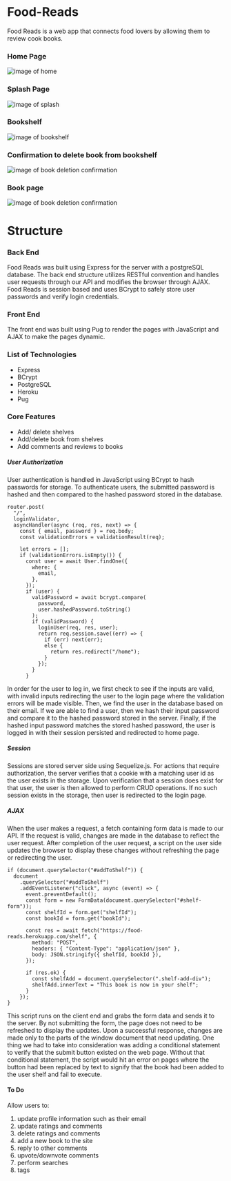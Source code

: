 # Food-Reads
Food Reads is a web app that connects food lovers by allowing them to review cook books.
### Home Page 
![image of home](https://github.com/huang-alvin/Food-Reads/blob/main/resources/home-page.png)
### Splash Page
![image of splash](https://github.com/huang-alvin/Food-Reads/blob/main/resources/splash-page.png)
### Bookshelf
![image of bookshelf](https://github.com/huang-alvin/Food-Reads/blob/main/resources/bookshelf.png)
### Confirmation to delete book from bookshelf
![image of book deletion confirmation](https://github.com/huang-alvin/Food-Reads/blob/main/resources/delete-book.png)
### Book page
![image of book deletion confirmation](https://github.com/huang-alvin/Food-Reads/blob/main/resources/book.png)
# Structure
### Back End
Food Reads was built using Express for the server with a postgreSQL database. The back end structure utilizes RESTful convention and handles user requests through our API and modifies the browser through AJAX. Food Reads is session based and uses BCrypt to safely store user passwords and verify login credentials. 
### Front End
The front end was built using Pug to render the pages with JavaScript and AJAX to make the pages dynamic.
### List of Technologies
* Express
* BCrypt
* PostgreSQL
* Heroku
* Pug

### Core Features
* Add/ delete shelves
* Add/delete book from shelves
* Add comments and reviews to books
##### User Authorization
User authentication is handled in JavaScript using BCrypt to hash passwords for storage. To authenticate users, the submitted password is hashed and then compared to the hashed password stored in the database.
````
router.post(
  "/",
  loginValidator,
  asyncHandler(async (req, res, next) => {
    const { email, password } = req.body;
    const validationErrors = validationResult(req);

    let errors = [];
    if (validationErrors.isEmpty()) {
      const user = await User.findOne({
        where: {
          email,
        },
      });
      if (user) {
        validPassword = await bcrypt.compare(
          password,
          user.hashedPassword.toString()
        );
        if (validPassword) {
          loginUser(req, res, user);
          return req.session.save((err) => {
            if (err) next(err);
            else {
              return res.redirect("/home");
            }
          });
        }
      }
````
In order for the user to log in, we first check to see if the inputs are valid, with invalid inputs redirecting the user to the login page where the validation errors will be made visible. Then, we find the user in the database based on their email. If we are able to find a user, then we hash their input password and compare it to the hashed password stored in the server. Finally, if the hashed input password matches the stored hashed password, the user is logged in with their session persisted and redirected to home page.
##### Session
Sessions are stored server side using Sequelize.js. For actions that require authorization, the server verifies that a cookie with a matching user id as the user exists in the storage. Upon verification that a session does exist for that user, the user is then allowed to perform CRUD operations. If no such session exists in the storage, then user is redirected to the login page.
##### AJAX
When the user makes a request, a fetch containing form data is made to our API. If the request is valid, changes are made in the database to reflect the user request. After completion of the user request, a script on the user side updates the browser to display these changes without refreshing the page or redirecting the user. 

````
if (document.querySelector("#addToShelf")) {
  document
    .querySelector("#addToShelf")
    .addEventListener("click", async (event) => {
      event.preventDefault();
      const form = new FormData(document.querySelector("#shelf-form"));
      const shelfId = form.get("shelfId");
      const bookId = form.get("bookId");

      const res = await fetch("https://food-reads.herokuapp.com/shelf", {
        method: "POST",
        headers: { "Content-Type": "application/json" },
        body: JSON.stringify({ shelfId, bookId }),
      });

      if (res.ok) {
        const shelfAdd = document.querySelector(".shelf-add-div");
        shelfAdd.innerText = "This book is now in your shelf";
      }
    });
}
````
This script runs on the client end and grabs the form data and sends it to the server. By not submitting the form, the page does not need to be refreshed to display the updates. Upon a successful response, changes are made only to the parts of the window document that need updating. One thing we had to take into consideration was adding a conditional statement to verify that the submit button existed on the web page. Without that conditional statement, the script would hit an error on pages where the button had been replaced by text to signify that the book had been added to the user shelf and fail to execute.
#### To Do
Allow users to: 
1. update profile information such as their email
2. update ratings and comments
3. delete ratings and comments
4. add a new book to the site
5. reply to other comments
6. upvote/downvote comments
7. perform searches
8. tags



